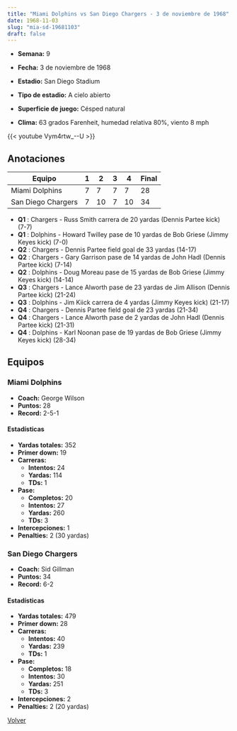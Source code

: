 ```yaml
---
title: "Miami Dolphins vs San Diego Chargers - 3 de noviembre de 1968"
date: 1968-11-03
slug: "mia-sd-19681103"
draft: false
---
```


* **Semana:** 9
* **Fecha:** 3 de noviembre de 1968

* **Estadio:** San Diego Stadium
* **Tipo de estadio:** A cielo abierto
* **Superficie de juego:** Césped natural
* **Clima:** 63 grados Farenheit, humedad relativa 80%, viento 8 mph


{{< youtube Vym4rtw_--U >}}


## Anotaciones
| Equipo | 1 | 2 | 3 | 4 | Final |
|--------|---|---|---|---|-------|
| Miami Dolphins  | 7 | 7 | 7 | 7  | 28 |
| San Diego Chargers  | 7 | 10 | 7 | 10  | 34 |
* **Q1** : Chargers - Russ Smith carrera de 20 yardas (Dennis Partee kick) (7-7)
* **Q1** : Dolphins - Howard Twilley pase de 10 yardas de Bob Griese (Jimmy Keyes kick) (7-0)
* **Q2** : Chargers - Dennis Partee field goal de 33 yardas (14-17)
* **Q2** : Chargers - Gary Garrison pase de 14 yardas de John Hadl (Dennis Partee kick) (7-14)
* **Q2** : Dolphins - Doug Moreau pase de 15 yardas de Bob Griese (Jimmy Keyes kick) (14-14)
* **Q3** : Chargers - Lance Alworth pase de 23 yardas de Jim Allison (Dennis Partee kick) (21-24)
* **Q3** : Dolphins - Jim Kiick carrera de 4 yardas (Jimmy Keyes kick) (21-17)
* **Q4** : Chargers - Dennis Partee field goal de 23 yardas (21-34)
* **Q4** : Chargers - Lance Alworth pase de 2 yardas de John Hadl (Dennis Partee kick) (21-31)
* **Q4** : Dolphins - Karl Noonan pase de 19 yardas de Bob Griese (Jimmy Keyes kick) (28-34)


## Equipos


### Miami Dolphins
* **Coach:** George Wilson
* **Puntos:** 28
* **Record:** 2-5-1
#### Estadísticas
* **Yardas totales:** 352
* **Primer down:** 19
* **Carreras:**
  * **Intentos:** 24
  * **Yardas:** 114
  * **TDs:** 1
* **Pase:**
  * **Completos:** 20
  * **Intentos:** 27
  * **Yardas:** 260
  * **TDs:** 3
* **Intercepciones:** 1
* **Penalties:** 2 (30 yardas)

### San Diego Chargers
* **Coach:** Sid Gillman
* **Puntos:** 34
* **Record:** 6-2
#### Estadísticas
* **Yardas totales:** 479
* **Primer down:** 28
* **Carreras:**
  * **Intentos:** 40
  * **Yardas:** 239
  * **TDs:** 1
* **Pase:**
  * **Completos:** 18
  * **Intentos:** 30
  * **Yardas:** 251
  * **TDs:** 3
* **Intercepciones:** 2
* **Penalties:** 2 (20 yardas)


[Volver](/historia/1968)
